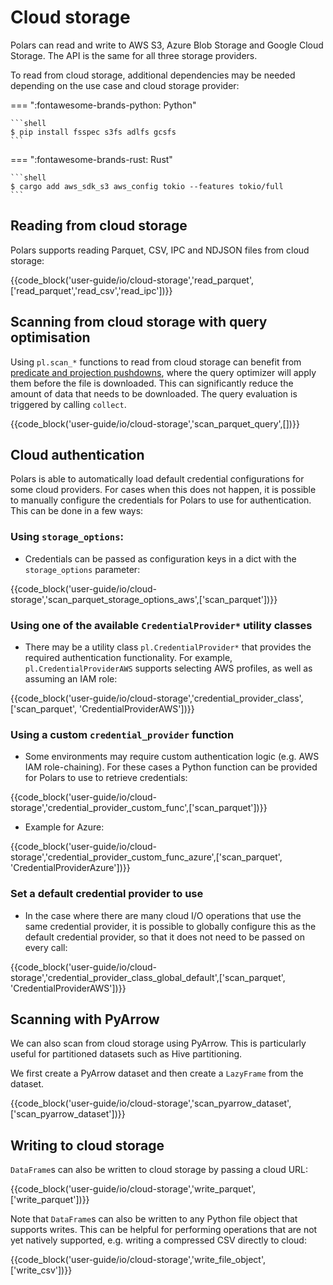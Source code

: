 # Cloud storage

Polars can read and write to AWS S3, Azure Blob Storage and Google Cloud Storage. The API is the
same for all three storage providers.

To read from cloud storage, additional dependencies may be needed depending on the use case and
cloud storage provider:

=== ":fontawesome-brands-python: Python"

    ```shell
    $ pip install fsspec s3fs adlfs gcsfs
    ```

=== ":fontawesome-brands-rust: Rust"

    ```shell
    $ cargo add aws_sdk_s3 aws_config tokio --features tokio/full
    ```

## Reading from cloud storage

Polars supports reading Parquet, CSV, IPC and NDJSON files from cloud storage:

{{code_block('user-guide/io/cloud-storage','read_parquet',['read_parquet','read_csv','read_ipc'])}}

## Scanning from cloud storage with query optimisation

Using `pl.scan_*` functions to read from cloud storage can benefit from
[predicate and projection pushdowns](../lazy/optimizations.md), where the query optimizer will apply
them before the file is downloaded. This can significantly reduce the amount of data that needs to
be downloaded. The query evaluation is triggered by calling `collect`.

{{code_block('user-guide/io/cloud-storage','scan_parquet_query',[])}}

## Cloud authentication

Polars is able to automatically load default credential configurations for some cloud providers. For
cases when this does not happen, it is possible to manually configure the credentials for Polars to
use for authentication. This can be done in a few ways:

### Using `storage_options`:

- Credentials can be passed as configuration keys in a dict with the `storage_options` parameter:

{{code_block('user-guide/io/cloud-storage','scan_parquet_storage_options_aws',['scan_parquet'])}}

### Using one of the available `CredentialProvider*` utility classes

- There may be a utility class `pl.CredentialProvider*` that provides the required authentication
  functionality. For example, `pl.CredentialProviderAWS` supports selecting AWS profiles, as well as
  assuming an IAM role:

{{code_block('user-guide/io/cloud-storage','credential_provider_class',['scan_parquet',
'CredentialProviderAWS'])}}

### Using a custom `credential_provider` function

- Some environments may require custom authentication logic (e.g. AWS IAM role-chaining). For these
  cases a Python function can be provided for Polars to use to retrieve credentials:

{{code_block('user-guide/io/cloud-storage','credential_provider_custom_func',['scan_parquet'])}}

- Example for Azure:

{{code_block('user-guide/io/cloud-storage','credential_provider_custom_func_azure',['scan_parquet',
'CredentialProviderAzure'])}}

### Set a default credential provider to use

- In the case where there are many cloud I/O operations that use the same credential provider, it is
  possible to globally configure this as the default credential provider, so that it does not need
  to be passed on every call:

{{code_block('user-guide/io/cloud-storage','credential_provider_class_global_default',['scan_parquet',
'CredentialProviderAWS'])}}

## Scanning with PyArrow

We can also scan from cloud storage using PyArrow. This is particularly useful for partitioned
datasets such as Hive partitioning.

We first create a PyArrow dataset and then create a `LazyFrame` from the dataset.

{{code_block('user-guide/io/cloud-storage','scan_pyarrow_dataset',['scan_pyarrow_dataset'])}}

## Writing to cloud storage

`DataFrame`s can also be written to cloud storage by passing a cloud URL:

{{code_block('user-guide/io/cloud-storage','write_parquet',['write_parquet'])}}

Note that `DataFrame`s can also be written to any Python file object that supports writes. This can
be helpful for performing operations that are not yet natively supported, e.g. writing a compressed
CSV directly to cloud:

{{code_block('user-guide/io/cloud-storage','write_file_object',['write_csv'])}}
